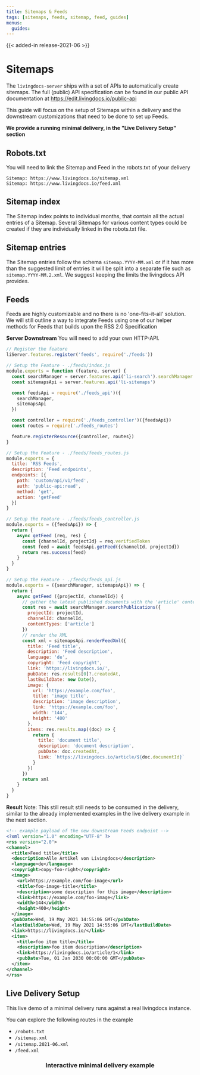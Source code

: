 ```yaml
---
title: Sitemaps & Feeds
tags: [sitemaps, feeds, sitemap, feed, guides]
menus:
  guides:
---
```


{{< added-in release-2021-06 >}}
# Sitemaps


The `livingdocs-server` ships with a set of APIs to automatically create sitemaps. The full (public) API specification can be found in our public API documentation at https://edit.livingdocs.io/public-api

This guide will focus on the setup of Sitemaps within a delivery and the downstream customizations that need to be done to set up Feeds.

__We provide a running minimal delivery, in the "Live Delivery Setup" section__
## **Robots.txt**
You will need to link the Sitemap and Feed in the robots.txt of your delivery
```
Sitemap: https://www.livingdocs.io/sitemap.xml
Sitemap: https://www.livingdocs.io/feed.xml
```

## **Sitemap index**
The Sitemap index points to individual months, that contain all the actual entries of a Sitemap.
Several Sitemaps for various content types could be created if they are individually linked in the robots.txt file.
## **Sitemap entries**

The Sitemap entries follow the schema `sitemap.YYYY-MM.xml` or if it has more than the suggested limit of entries it will be split into a separate file such as `sitemap.YYYY-MM.2.xml`. We suggest keeping the limits the livingdocs API provides.

## **Feeds**

Feeds are highly customizable and no there is no 'one-fits-it-all' solution. We will still outline a way to integrate Feeds using one of our helper methods for Feeds that builds upon the RSS 2.0 Specification

**Server Downstream**
You will need to add your own HTTP-API.

```js
// Register the feature
liServer.features.register('feeds', require('./feeds'))
```

```js
// Setup the Feature - ./feeds/index.js
module.exports = function (feature, server) {
  const searchManager = server.features.api('li-search').searchManager
  const sitemapsApi = server.features.api('li-sitemaps')

  const feedsApi = require('./feeds_api')({
    searchManager,
    sitemapsApi
  })

  const controller = require('./feeds_controller')({feedsApi})
  const routes = require('./feeds_routes')

  feature.registerResource({controller, routes})
}
```

```js
// Setup the Feature - ./feeds/feeds_routes.js
module.exports = {
  title: 'RSS Feeds',
  description: 'Feed endpoints',
  endpoints: [{
    path: 'custom/api/v1/feed',
    auth: 'public-api:read',
    method: 'get',
    action: 'getFeed'
  }]
}
```

```js
// Setup the Feature - ./feeds/feeds_controller.js
module.exports = ({feedsApi}) => {
  return {
    async getFeed (req, res) {
      const {channelId, projectId} = req.verifiedToken
      const feed = await feedsApi.getFeed({channelId, projectId})
      return res.success(feed)
    }
  }
}
```

```js
// Setup the Feature - ./feeds/feeds_api.js
module.exports = ({searchManager, sitemapsApi}) => {
  return {
    async getFeed ({projectId, channelId}) {
      // gather the latest published documents with the 'article' contentType
      const res = await searchManager.searchPublications({
        projectId: projectId,
        channelId: channelId,
        contentTypes: ['article']
      })
      // render the XML
      const xml = sitemapsApi.renderFeedXml({
        title: 'Feed title',
        description: 'Feed description',
        language: 'de',
        copyright: 'Feed copyright',
        link: 'https://livingdocs.io/',
        pubDate: res.results[0]?.createdAt,
        lastBuildDate: new Date(),
        image: {
          url: 'https://example.com/foo',
          title: 'image title',
          description: 'image description',
          link: 'https://example.com/foo',
          width: '144',
          height: '400'
        },
        items: res.results.map((doc) => {
          return {
            title: 'document title',
            description: 'document description',
            pubDate: doc.createdAt,
            link: `https://livingdocs.io/article/${doc.documentId}`
          }
        })
      })
      return xml
    }
  }
}
```

**Result**
Note: This still result still needs to be consumed in the delivery, similar to the already implemented examples in the live delivery example in the next section.

```xml
<!-- example payload of the new downstream Feeds endpoint -->
<?xml version="1.0" encoding="UTF-8" ?>
<rss version="2.0">
<channel>
  <title>Feed title</title>
  <description>Alle Artikel von Livingdocs</description>
  <language>de</language>
  <copyright>copy-foo-right</copyright>
  <image>
    <url>https://example.com/foo-image</url>
    <title>foo-image-title</title>
    <description>some description for this image</description>
    <link>https://example.com/foo-image</link>
    <width>144</width>
    <height>400</height>
  </image>
  <pubDate>Wed, 19 May 2021 14:55:06 GMT</pubDate>
  <lastBuildDate>Wed, 19 May 2021 14:55:06 GMT</lastBuildDate>
  <link>https://livingdocs.io/</link>
  <item>
    <title>foo item title</title>
    <description>foo item description</description>
    <link>https://livingdocs.io/article/1</link>
    <pubDate>Tue, 01 Jan 2030 00:00:00 GMT</pubDate>
  </item>
</channel>
</rss>
```


## **Live Delivery Setup**
This live demo of a minimal delivery runs against a real livingdocs instance.

You can explore the following routes in the example
- `/robots.txt`
- `/sitemap.xml`
- `/sitemap.2021-06.xml`
- `/feed.xml`

<h3 style="text-align: center;">Interactive minimal delivery example</h3>
<script src="https://embed.runkit.com"></script>
<div id="my-element"></div>
<script>var notebook = RunKit.createNotebook({
    // the parent element for the new notebook
    element: document.getElementById("my-element"),
    // (Read-only) access token is from a random livingdocs demo project running against development.
    environment: [{
      name: 'ACCESS_TOKEN', 
      value: 'eyJhbGciOiJIUzI1NiIsInR5cCI6IkpXVCJ9.eyJzY29wZSI6InB1YmxpYy1hcGk6cmVhZCIsIm5hbWUiOiJBcGktdG9rZW4iLCJwcm9qZWN0SWQiOjEzMSwiY2hhbm5lbElkIjoxMzEsInR5cGUiOiJjbGllbnQiLCJqdGkiOiI2OTRlY2FmYi0wZGJlLTQ3MmQtOTk2ZC01ZjAwMTMwZTJiYWUiLCJjb2RlIjoiNjk0ZWNhZmItMGRiZS00NzJkLTk5NmQtNWYwMDEzMGUyYmFlIiwiaWF0IjoxNjIzNzYwMjAzfQ.X9IZpvThY-F7IWekGlDA1CX56ZdAMWwidx3QRZtTEPk'},
      {name: 'SERVER_URL', value: 'https://develop.livingdocs.io/proxy'}
    ],
    nodeVersion: '16',
    mode: 'endpoint',
    source: `const axios = require("axios");
const fastify = require("fastify")({ logger: true });
\ 
// redirect for demo purposes
fastify.get("/", async (req, rep) => rep.redirect("/sitemap.xml"));
\ 
// set up a robots.txt, linking to the Sitemap and Feed
fastify.get("/robots.txt", (req, rep) => {
    return \`Sitemap: /feed.xml
Sitemap: /sitemap.xml
\`
})
\ 
// use your own credentials to create a sitemap!
const accessToken = process.env.ACCESS_TOKEN
const serverUrl = process.env.SERVER_URL
\ 
// example route to retrieve the Sitemap index file
fastify.get("/sitemap.xml", async (req, rep) => {
  const res = await axios({
    method: "get",
    headers: { Authorization: "Bearer " + accessToken },
    url: serverUrl + "/api/v1/sitemaps/index?baseUrl=https://livingdocs.io/",
    responseType: "text",
  });
  return res.data;
});
\ 
// example route to retrieve the Sitemap entries file
fastify.get("/sitemap.:date", async (req, rep) => {
  const res = await axios({
    method: "get",
    headers: { Authorization: "Bearer " + accessToken },
    url:
      serverUrl +
      "/api/v1/sitemaps/entries?baseUrl=https://livingdocs.io/&date=" +
      req.params.date.split(".")[0],
    responseType: "text",
  });
  return res.data;
});
\ 
// hardcoded mock output, as Feeds need to be implemented in the downstream server
fastify.get("/feed.xml", (req, rep) => {
  return \`<rss version="2.0">
<channel>
    <title>Livingdocs RSS Feeds Demo</title>
    <description>Livingdocs RSS Feeds Demo</description>
    <pubDate>Wed, 16 Jun 2021 11:05:53 GMT</pubDate>
    <lastBuildDate>Wed, 16 Jun 2021 11:11:53 GMT</lastBuildDate>
    <link>https://livingdocs.io/</link>
    <item>
        <title>Foo story title</title>
        <description>Foo story description</description>
        <link>https://livingdocs.io/foo-article</link>
        <pubDate>Wed, 16 Jun 2021 11:05:53 GMT</pubDate>
    </item>
</channel>
</rss> 
\`;
});
await fastify.listen(3000);
`
})</script>
